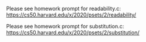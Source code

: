 Please see homework prompt for readability.c: 
https://cs50.harvard.edu/x/2020/psets/2/readability/

Please see homework prompt for substitution.c: 
https://cs50.harvard.edu/x/2020/psets/2/substitution/

